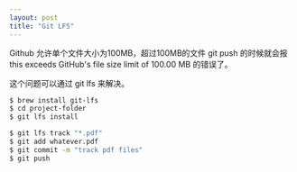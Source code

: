 ```yaml
---
layout: post
title: "Git LFS"
---
```


Github 允许单个文件大小为100MB，超过100MB的文件 git push 的时候就会报 this exceeds GitHub's file size limit of 100.00 MB 的错误了。

这个问题可以通过 git lfs 来解决。

```bash 
$ brew install git-lfs
$ cd project-folder
$ git lfs install
```


```bash 
$ git lfs track "*.pdf"
$ git add whatever.pdf
$ git commit -m "track pdf files"
$ git push
```

